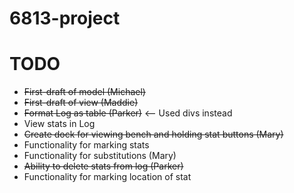 # 6813-project

TODO
===
+ ~~First-draft of model (Michael)~~
+ ~~First-draft of view (Maddie)~~
+ ~~Format Log as table (Parker)~~ <-- Used divs instead
+ View stats in Log
+ ~~Create dock for viewing bench and holding stat buttons (Mary)~~
+ Functionality for marking stats
+ Functionality for substitutions (Mary)
+ ~~Ability to delete stats from log (Parker)~~
+ Functionality for marking location of stat

